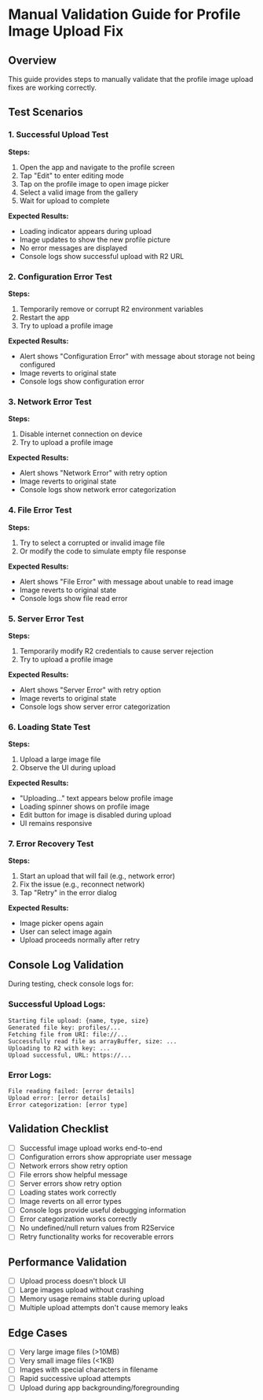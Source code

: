 # Manual Validation Guide for Profile Image Upload Fix

## Overview
This guide provides steps to manually validate that the profile image upload fixes are working correctly.

## Test Scenarios

### 1. Successful Upload Test
**Steps:**
1. Open the app and navigate to the profile screen
2. Tap "Edit" to enter editing mode
3. Tap on the profile image to open image picker
4. Select a valid image from the gallery
5. Wait for upload to complete

**Expected Results:**
- Loading indicator appears during upload
- Image updates to show the new profile picture
- No error messages are displayed
- Console logs show successful upload with R2 URL

### 2. Configuration Error Test
**Steps:**
1. Temporarily remove or corrupt R2 environment variables
2. Restart the app
3. Try to upload a profile image

**Expected Results:**
- Alert shows "Configuration Error" with message about storage not being configured
- Image reverts to original state
- Console logs show configuration error

### 3. Network Error Test
**Steps:**
1. Disable internet connection on device
2. Try to upload a profile image

**Expected Results:**
- Alert shows "Network Error" with retry option
- Image reverts to original state
- Console logs show network error categorization

### 4. File Error Test
**Steps:**
1. Try to select a corrupted or invalid image file
2. Or modify the code to simulate empty file response

**Expected Results:**
- Alert shows "File Error" with message about unable to read image
- Image reverts to original state
- Console logs show file read error

### 5. Server Error Test
**Steps:**
1. Temporarily modify R2 credentials to cause server rejection
2. Try to upload a profile image

**Expected Results:**
- Alert shows "Server Error" with retry option
- Image reverts to original state
- Console logs show server error categorization

### 6. Loading State Test
**Steps:**
1. Upload a large image file
2. Observe the UI during upload

**Expected Results:**
- "Uploading..." text appears below profile image
- Loading spinner shows on profile image
- Edit button for image is disabled during upload
- UI remains responsive

### 7. Error Recovery Test
**Steps:**
1. Start an upload that will fail (e.g., network error)
2. Fix the issue (e.g., reconnect network)
3. Tap "Retry" in the error dialog

**Expected Results:**
- Image picker opens again
- User can select image again
- Upload proceeds normally after retry

## Console Log Validation

During testing, check console logs for:

### Successful Upload Logs:
```
Starting file upload: {name, type, size}
Generated file key: profiles/...
Fetching file from URI: file://...
Successfully read file as arrayBuffer, size: ...
Uploading to R2 with key: ...
Upload successful, URL: https://...
```

### Error Logs:
```
File reading failed: [error details]
Upload error: [error details]
Error categorization: [error type]
```

## Validation Checklist

- [ ] Successful image upload works end-to-end
- [ ] Configuration errors show appropriate user message
- [ ] Network errors show retry option
- [ ] File errors show helpful message
- [ ] Server errors show retry option
- [ ] Loading states work correctly
- [ ] Image reverts on all error types
- [ ] Console logs provide useful debugging information
- [ ] Error categorization works correctly
- [ ] No undefined/null return values from R2Service
- [ ] Retry functionality works for recoverable errors

## Performance Validation

- [ ] Upload process doesn't block UI
- [ ] Large images upload without crashing
- [ ] Memory usage remains stable during upload
- [ ] Multiple upload attempts don't cause memory leaks

## Edge Cases

- [ ] Very large image files (>10MB)
- [ ] Very small image files (<1KB)
- [ ] Images with special characters in filename
- [ ] Rapid successive upload attempts
- [ ] Upload during app backgrounding/foregrounding
